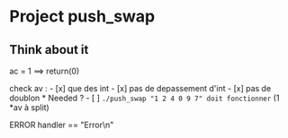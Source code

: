 # Project push_swap


## Think about it

ac = 1 ==> return(0)

check av :
	- [x] que des int
	- [x] pas de depassement d'int
	- [x] pas de doublon
	* Needed ?
	- [ ] `./push_swap "1 2 4 0 9 7" doit fonctionner` (1 *av à split)

ERROR handler == "Error\n"